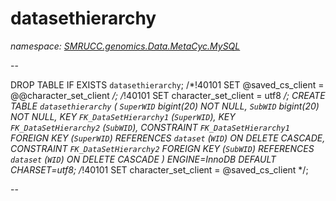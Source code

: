 ﻿# datasethierarchy
_namespace: [SMRUCC.genomics.Data.MetaCyc.MySQL](./index.md)_

--
 
 DROP TABLE IF EXISTS `datasethierarchy`;
 /*!40101 SET @saved_cs_client = @@character_set_client */;
 /*!40101 SET character_set_client = utf8 */;
 CREATE TABLE `datasethierarchy` (
 `SuperWID` bigint(20) NOT NULL,
 `SubWID` bigint(20) NOT NULL,
 KEY `FK_DataSetHierarchy1` (`SuperWID`),
 KEY `FK_DataSetHierarchy2` (`SubWID`),
 CONSTRAINT `FK_DataSetHierarchy1` FOREIGN KEY (`SuperWID`) REFERENCES `dataset` (`WID`) ON DELETE CASCADE,
 CONSTRAINT `FK_DataSetHierarchy2` FOREIGN KEY (`SubWID`) REFERENCES `dataset` (`WID`) ON DELETE CASCADE
 ) ENGINE=InnoDB DEFAULT CHARSET=utf8;
 /*!40101 SET character_set_client = @saved_cs_client */;
 
 --




